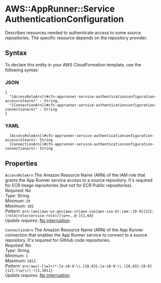 # AWS::AppRunner::Service AuthenticationConfiguration<a name="aws-properties-apprunner-service-authenticationconfiguration"></a>

Describes resources needed to authenticate access to some source repositories\. The specific resource depends on the repository provider\.

## Syntax<a name="aws-properties-apprunner-service-authenticationconfiguration-syntax"></a>

To declare this entity in your AWS CloudFormation template, use the following syntax:

### JSON<a name="aws-properties-apprunner-service-authenticationconfiguration-syntax.json"></a>

```
{
  "[AccessRoleArn](#cfn-apprunner-service-authenticationconfiguration-accessrolearn)" : String,
  "[ConnectionArn](#cfn-apprunner-service-authenticationconfiguration-connectionarn)" : String
}
```

### YAML<a name="aws-properties-apprunner-service-authenticationconfiguration-syntax.yaml"></a>

```
  [AccessRoleArn](#cfn-apprunner-service-authenticationconfiguration-accessrolearn): String
  [ConnectionArn](#cfn-apprunner-service-authenticationconfiguration-connectionarn): String
```

## Properties<a name="aws-properties-apprunner-service-authenticationconfiguration-properties"></a>

`AccessRoleArn`  <a name="cfn-apprunner-service-authenticationconfiguration-accessrolearn"></a>
The Amazon Resource Name \(ARN\) of the IAM role that grants the App Runner service access to a source repository\. It's required for ECR image repositories \(but not for ECR Public repositories\)\.  
*Required*: No  
*Type*: String  
*Minimum*: `29`  
*Maximum*: `102`  
*Pattern*: `arn:(aws|aws-us-gov|aws-cn|aws-iso|aws-iso-b):iam::[0-9]{12}:(role|role/service-role)/[\w+=,.@-]{1,64}`  
*Update requires*: [No interruption](https://docs.aws.amazon.com/AWSCloudFormation/latest/UserGuide/using-cfn-updating-stacks-update-behaviors.html#update-no-interrupt)

`ConnectionArn`  <a name="cfn-apprunner-service-authenticationconfiguration-connectionarn"></a>
The Amazon Resource Name \(ARN\) of the App Runner connection that enables the App Runner service to connect to a source repository\. It's required for GitHub code repositories\.  
*Required*: No  
*Type*: String  
*Minimum*: `1`  
*Maximum*: `1011`  
*Pattern*: `arn:aws(-[\w]+)*:[a-z0-9-\\.]{0,63}:[a-z0-9-\\.]{0,63}:[0-9]{12}:(\w|\/|-){1,1011}`  
*Update requires*: [No interruption](https://docs.aws.amazon.com/AWSCloudFormation/latest/UserGuide/using-cfn-updating-stacks-update-behaviors.html#update-no-interrupt)